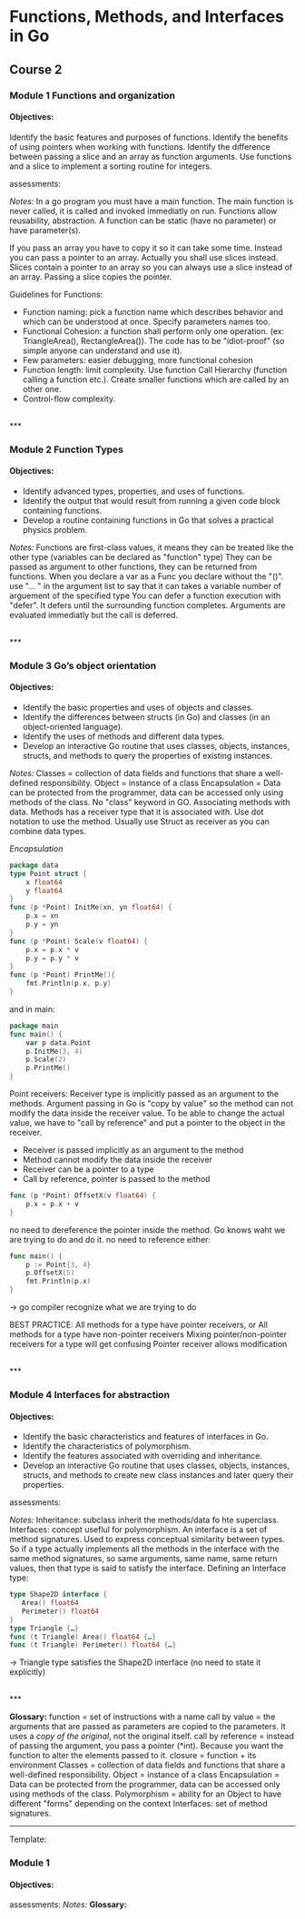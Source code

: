 # Functions, Methods, and Interfaces in Go
## Course 2

### Module 1 Functions and organization
#### Objectives:
Identify the basic features and purposes of functions.
Identify the benefits of using pointers when working with functions.
Identify the difference between passing a slice and an array as function arguments.
Use functions and a slice to implement a sorting routine for integers.

assessments: 

*Notes:*
In a go program you must have a main function.
The main function is never called, it is called and invoked immediatly on run.
Functions allow reusability, abstraction.
A function can be static (have no parameter) or have parameter(s).

If you pass an array you have to copy it so it can take some time. Instead you can pass a pointer to an array. Actually you shall use slices instead.
Slices contain a pointer to an array so you can always use a slice instead of an array.
Passing a slice copies the pointer.

Guidelines for Functions:
- Function naming: pick a function name which describes behavior and which can be understood at once. Specify parameters names too.
- Functional Cohesion: a function shall perform only one operation. (ex: TriangleArea(), RectangleArea()). The code has to be "idiot-proof" (so simple anyone can understand and use it).
- Few parameters: easier debugging, more functional cohesion
- Function length: limit complexity. Use function Call Hierarchy (function calling a function etc.). Create smaller functions which are called by an other one.
- Control-flow complexity.

<br>
 ***

### Module 2 Function Types
#### Objectives:
- Identify advanced types, properties, and uses of functions.
- Identify the output that would result from running a given code block containing functions.
- Develop a routine containing functions in Go that solves a practical physics problem.


*Notes:*
Functions are first-class values, it means they can be treated like the other type (variables can be declared as "function" type)
They can be passed as argument to other functions, they can be returned from functions.
When you declare a var as a Func you declare without the "()".
use "... " in the argument list to say that it can takes a variable number of arguement of the specified type
You can defer a function execution with "defer". It defers until the surrounding function completes. Arguments are evaluated immediatly but the call is deferred.

<br>
 ***

### Module 3 Go’s object orientation
#### Objectives:
- Identify the basic properties and uses of objects and classes.
- Identify the differences between structs (in Go) and classes (in an object-oriented language).
- Identify the uses of methods and different data types.
- Develop an interactive Go routine that uses classes, objects, instances, structs, and methods to query the properties of existing instances.

*Notes:*
Classes = collection of data fields and functions that share a well-defined responsibility.
Object = instance of a class
Encapsulation = Data can be protected from the programmer, data can be accessed only using methods of the class.
No "class" keyword in GO.
Associating methods with data.
Methods has a receiver type that it is associated with. Use dot notation to use the method.
Usually use Struct as receiver as you can combine data types.

*Encapsulation*
```go
package data
type Point struct { 
	x float64
	y float64
} 
func (p *Point) InitMe(xn, yn float64) {
	p.x = xn
	p.y = yn
}
func (p *Point) Scale(v float64) {
	p.x = p.x * v
	p.y = p.y * v
}
func (p *Point) PrintMe(){
	fmt.Println(p.x, p.y)
}
```
and in main:
```go
package main
func main() {
	var p data.Point
	p.InitMe(3, 4)
	p.Scale(2)
	p.PrintMe()
}
```

Point receivers: 
Receiver type is implicitly passed as an argument to the methods. Argument passing in Go is "copy by value" so the method can not modify the data inside the receiver value.
To be able to change the actual value, we have to "call by reference" and put a pointer to the object in the receiver.
- Receiver is passed implicitly as an argument to the method
- Method cannot modify the data inside the receiver
- Receiver can be a pointer to a type
- Call by reference, pointer is passed to the method
```go
func (p *Point) OffsetX(v float64) {
	p.x = p.x + v
}
```
no need to dereference the pointer inside the method. Go knows waht we are trying to do and do it.
no need to reference either:
```go
func main() {
	p := Point{3, 4}
	p.OffsetX(5)
	fmt.Println(p.x)
}
```
-> go compiler recognize what we are trying to do

BEST PRACTICE:
All methods for a type have pointer receivers, or
All methods for a type have non-pointer receivers
Mixing pointer/non-pointer receivers for a type will get confusing
Pointer receiver allows modification

<br>
 ***

### Module 4 Interfaces for abstraction

#### Objectives:
- Identify the basic characteristics and features of interfaces in Go.
- Identify the characteristics of polymorphism.
- Identify the features associated with overriding and inheritance.
- Develop an interactive Go routine that uses classes, objects, instances, structs, and methods to create new class instances and later query their properties.

assessments: 

*Notes:*
Inheritance: subclass inherit the methods/data fo hte superclass.
Interfaces: concept useflul for polymorphism. An interface is a set of method signatures. Used to express conceptual similarity between types.
So if a type actually implements all the methods in the interface with the same method signatures, so same arguments, same name, same return values, then that type is said to satisfy the interface.
Defining an Interface type:
```go
type Shape2D interface {
   Area() float64
   Perimeter() float64
}
type Triangle {…}
func (t Triangle) Area() float64 {…}
func (t Triangle) Perimeter() float64 {…}
```
-> Triangle type satisfies the Shape2D interface (no need to state it explicitly)


<br>
 ***

**Glossary:**
function = set of instructions with a name
call by value = the arguments that are passed as parameters are copied to the parameters. It uses a *copy of the original*, not the original itself.
call by reference = instead of passing the argument, you pass a pointer (*int). Because you want the function to alter the elements passed to it.
closure = function + its environment
Classes = collection of data fields and functions that share a well-defined responsibility.
Object = instance of a class
Encapsulation = Data can be protected from the programmer, data can be accessed only using methods of the class.
Polymorphism = ability for an Object to have different "forms" depending on the context
Interfaces: set of method signatures.

------------
Template:
### Module 1 
#### Objectives:
assessments: 
*Notes:*
**Glossary:**